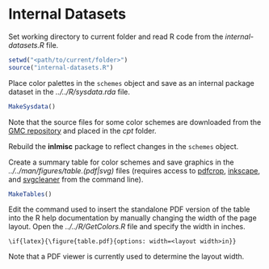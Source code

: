 # Internal Datasets

Set working directory to current folder and read R code from the
*internal-datasets.R* file.

```r
setwd("<path/to/current/folder>")
source("internal-datasets.R")
```

Place color palettes in the `schemes` object and save as an
internal package dataset in the *../../R/sysdata.rda* file.

```r
MakeSysdata()
```

Note that the source files for some color schemes are downloaded from the
[GMC repository](https://github.com/GenericMappingTools/gmt/tree/master/share/cpt)
and placed in the *cpt* folder.

Rebuild the **inlmisc** package to reflect changes in the `schemes` object.

Create a summary table for color schemes and save graphics in the
*../../man/figures/table.(pdf|svg)* files (requires access to
[pdfcrop](http://pdfcrop.sourceforge.net/),
[inkscape](https://inkscape.org/), and
[svgcleaner](https://github.com/RazrFalcon/svgcleaner) from the command line).

```r
MakeTables()
```

Edit the command used to insert the standalone PDF version of the table
into the R help documentation by manually changing the width of the page layout.
Open the *../../R/GetColors.R* file and specify the width in inches.

```
\if{latex}{\figure{table.pdf}{options: width=<layout width>in}}
```

Note that a PDF viewer is currently used to determine the layout width.
